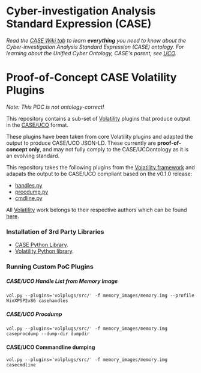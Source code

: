 # Cyber-investigation Analysis Standard Expression (CASE)

_Read the [CASE Wiki tab](https://github.com/ucoProject/CASE/wiki) to learn **everything** you need to know about the Cyber-investigation Analysis Standard Expression (CASE) ontology._
_For learning about the Unified Cyber Ontology, CASE's parent, see [UCO](https://github.com/ucoProject/UCO)._

# Proof-of-Concept CASE Volatility Plugins

*Note: This POC is not ontology-correct!*

This repository contains a sub-set of [Volatility](https://github.com/volatilityfoundation/volatility/)
plugins that produce output in the [CASE/UCO](https://github.com/ucoproject/) format.

These plugins have been taken from core Volatility plugins and adapted
the output to produce CASE/UCO JSON-LD. These currently are **proof-of-concept
only**, and may not fully comply to the CASE/UCOontology as it is an evolving standard.

This repository takes the following plugins from the [Volatility framework](https://github.com/volatilityfoundation/volatility/)
and adapats the output to be CASE/UCO compliant based on the v0.1.0 release:

* [handles.py](https://github.com/volatilityfoundation/volatility/blob/master/volatility/plugins/handles.py)
* [procdump.py](https://github.com/volatilityfoundation/volatility/blob/master/volatility/plugins/procdump.py)
* [cmdline.py](https://github.com/volatilityfoundation/volatility/blob/master/volatility/plugins/cmdline.py)


All [Volatility](https://github.com/volatilityfoundation/volatility/) work belongs to their respective authors which can be found [here](https://github.com/volatilityfoundation/volatility/blob/master/AUTHORS.txt).


### Installation  of 3rd Party Libraries
* [CASE Python Library](https://github.com/ucoProject/CASE-Python-API).
* [Volatility Python library](https://github.com/volatilityfoundation/volatility/wiki/Installation).


### Running Custom PoC Plugins


##### CASE/UCO Handle List from Memory Image
```
vol.py --plugins='volplugs/src/' -f memory_images/memory.img --profile WinXPSP2x86 casehandles
```

##### CASE/UCO Procdump
```
vol.py --plugins='volplugs/src/' -f memory_images/memory.img caseprocdump --dump-dir dumpdir
```

#### CASE/UCO Commandline dumping
```
vol.py --plugins='volplugs/src/' -f memory_images/memory.img casecmdline
```
